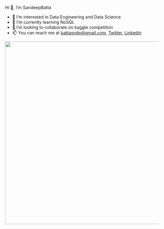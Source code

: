 Hi 👋, I’m SandeepBatta
- 👀 I’m interested in Data Engineering and Data Science
- 🌱 I’m currently learning NoSQL
- 💞️ I’m looking to collaborate on kaggle competition
- 📫 You can reach me at battasndp@gmail.com, [Twitter](https://twitter.com/s_nd_p), [LinkedIn](linkedin.com/in/sandeepbatta)
<img src="https://github-readme-stats.vercel.app/api?username=SandeepBatta&&show_icons=true&title_color=ffffff&icon_color=bb2acf&text_color=daf7dc&bg_color=151515" width="600">
